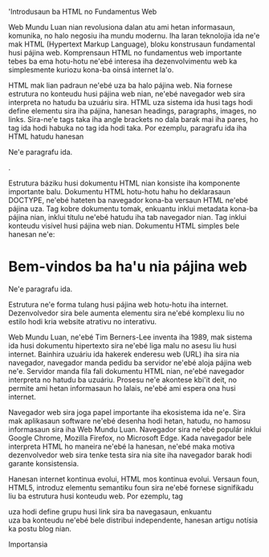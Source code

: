 'Introdusaun ba HTML no Fundamentus Web

Web Mundu Luan nian revolusiona dalan atu ami hetan informasaun, komunika, no halo negosiu iha mundu modernu. Iha laran teknolojia ida ne'e mak HTML (Hypertext Markup Language), bloku konstrusaun fundamental husi pájina web. Komprensaun HTML no fundamentus web importante tebes ba ema hotu-hotu ne'ebé interesa iha dezenvolvimentu web ka simplesmente kuriozu kona-ba oinsá internet la'o.

HTML mak lian padraun ne'ebé uza ba halo pájina web. Nia fornese estrutura no konteudu husi pájina web nian, ne'ebé navegador web sira interpreta no hatudu ba uzuáriu sira. HTML uza sistema ida husi tags hodi define elementu sira iha pájina, hanesan headings, paragraphs, images, no links. Sira-ne'e tags taka iha angle brackets no dala barak mai iha pares, ho tag ida hodi habuka no tag ida hodi taka. Por ezemplu, paragrafu ida iha HTML hatudu hanesan <p>Ne'e paragrafu ida.</p>.

Estrutura báziku husi dokumentu HTML nian konsiste iha komponente importante balu. Dokumentu HTML hotu-hotu hahu ho deklarasaun DOCTYPE, ne'ebé hateten ba navegador kona-ba versaun HTML ne'ebé pájina uza. Tag <html> kobre dokumentu tomak, enkuantu <head> inklui metadata kona-ba pájina nian, inklui títulu ne'ebé hatudu iha tab navegador nian. Tag <body> inklui konteudu visível husi pájina web nian. Dokumentu HTML simples bele hanesan ne'e:

<!DOCTYPE html>
<html>
<head>
  <title>Ha'u nia Pájina Web Primeira</title>
</head>
<body>
  <h1>Bem-vindos ba ha'u nia pájina web</h1>
  <p>Ne'e paragrafu ida.</p>
</body>
</html>

Estrutura ne'e forma tulang husi pájina web hotu-hotu iha internet. Dezenvolvedor sira bele aumenta elementu sira ne'ebé komplexu liu no estilo hodi kria website atrativu no interativu.

Web Mundu Luan, ne'ebé Tim Berners-Lee inventa iha 1989, mak sistema ida husi dokumentu hipertexto sira ne'ebé liga malu no asesu liu husi internet. Bainhira uzuáriu ida hakerek enderesu web (URL) iha sira nia navegador, navegador manda pedidu ba servidor ne'ebé aloja pájina web ne'e. Servidor manda fila fali dokumentu HTML nian, ne'ebé navegador interpreta no hatudu ba uzuáriu. Prosesu ne'e akontese kbi'it deit, no permite ami hetan informasaun ho lalais, ne'ebé ami espera ona husi internet.

Navegador web sira joga papel importante iha ekosistema ida ne'e. Sira mak aplikasaun software ne'ebé desenha hodi hetan, hatudu, no hamosu informasaun sira iha Web Mundu Luan. Navegador sira ne'ebé populár inklui Google Chrome, Mozilla Firefox, no Microsoft Edge. Kada navegador bele interpreta HTML ho maneira ne'ebé la hanesan, ne'ebé maka motiva dezenvolvedor web sira tenke testa sira nia site iha navegador barak hodi garante konsistensia.

Hanesan internet kontinua evolui, HTML mos kontinua evolui. Versaun foun, HTML5, introduz elementu semantiku foun sira ne'ebé fornese signifikadu liu ba estrutura husi konteudu web. Por ezemplu, tag <nav> uza hodi define grupu husi link sira ba navegasaun, enkuantu <article> uza ba konteudu ne'ebé bele distribui independente, hanesan artigu notísia ka postu blog nian.

Importansia